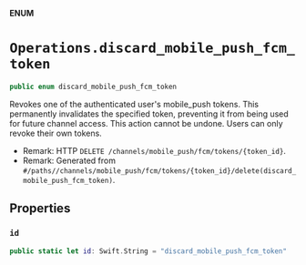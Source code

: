 **ENUM**

# `Operations.discard_mobile_push_fcm_token`

```swift
public enum discard_mobile_push_fcm_token
```

Revokes one of the authenticated user's mobile_push tokens. This permanently invalidates the specified token, preventing it from being used for future channel access. This action cannot be undone. Users can only revoke their own tokens.

- Remark: HTTP `DELETE /channels/mobile_push/fcm/tokens/{token_id}`.
- Remark: Generated from `#/paths//channels/mobile_push/fcm/tokens/{token_id}/delete(discard_mobile_push_fcm_token)`.

## Properties
### `id`

```swift
public static let id: Swift.String = "discard_mobile_push_fcm_token"
```
